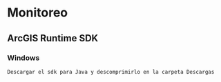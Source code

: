 # Monitoreo

## ArcGIS Runtime SDK 

### Windows
    Descargar el sdk para Java y descomprimirlo en la carpeta Descargas

    